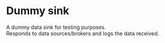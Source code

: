 # Dummy sink

A dummy data sink for testing purposes.  
Responds to data sources/brokers and logs the data received.
